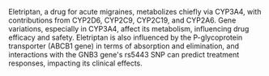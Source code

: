 Eletriptan, a drug for acute migraines, metabolizes chiefly via CYP3A4, with contributions from CYP2D6, CYP2C9, CYP2C19, and CYP2A6. Gene variations, especially in CYP3A4, affect its metabolism, influencing drug efficacy and safety. Eletriptan is also influenced by the P-glycoprotein transporter (ABCB1 gene) in terms of absorption and elimination, and interactions with the GNB3 gene's rs5443 SNP can predict treatment responses, impacting its clinical effects.